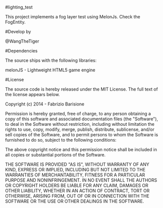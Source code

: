 #lighting_test
 
 This project implements a fog layer test using MelonJs. Check the FogEntity.
 
#Develop by

 @WangTheTiger
 
#Dependencies
 
 The source ships with the following libraries:
 
 melonJS - Lightweight HTML5 game engine
 
#License
 
 The source code is hereby released under the MIT License. The full text of the license appears below.
 
 Copyright (c) 2014 - Fabrizio Barisione
 
 Permission is hereby granted, free of charge, to any person obtaining a copy of this software and associated documentation files (the "Software"), to deal in the Software without restriction, including without limitation the rights to use, copy, modify, merge, publish, distribute, sublicense, and/or sell copies of the Software, and to permit persons to whom the Software is furnished to do so, subject to the following conditions:
 
 The above copyright notice and this permission notice shall be included in all copies or substantial portions of the Software.
 
 THE SOFTWARE IS PROVIDED "AS IS", WITHOUT WARRANTY OF ANY KIND, EXPRESS OR IMPLIED, INCLUDING BUT NOT LIMITED TO THE WARRANTIES OF MERCHANTABILITY, FITNESS FOR A PARTICULAR PURPOSE AND NONINFRINGEMENT. IN NO EVENT SHALL THE AUTHORS OR COPYRIGHT HOLDERS BE LIABLE FOR ANY CLAIM, DAMAGES OR OTHER LIABILITY, WHETHER IN AN ACTION OF CONTRACT, TORT OR OTHERWISE, ARISING FROM, OUT OF OR IN CONNECTION WITH THE SOFTWARE OR THE USE OR OTHER DEALINGS IN THE SOFTWARE.
